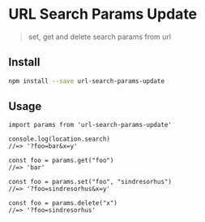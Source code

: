 # URL Search Params Update

> set, get and delete search params from url

## Install

```sh
npm install --save url-search-params-update
```

## Usage

```
import params from 'url-search-params-update' 

console.log(location.search)
//=> '?foo=bar&x=y'

const foo = params.get("foo")
//=> 'bar'

const foo = params.set("foo", "sindresorhus")
//=> '?foo=sindresorhus&x=y'

const foo = params.delete("x")
//=> '?foo=sindresorhus'
```
